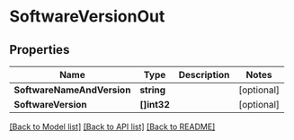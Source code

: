 # SoftwareVersionOut

## Properties
Name | Type | Description | Notes
------------ | ------------- | ------------- | -------------
**SoftwareNameAndVersion** | **string** |  | [optional] 
**SoftwareVersion** | **[]int32** |  | [optional] 

[[Back to Model list]](../README.md#documentation-for-models) [[Back to API list]](../README.md#documentation-for-api-endpoints) [[Back to README]](../README.md)


